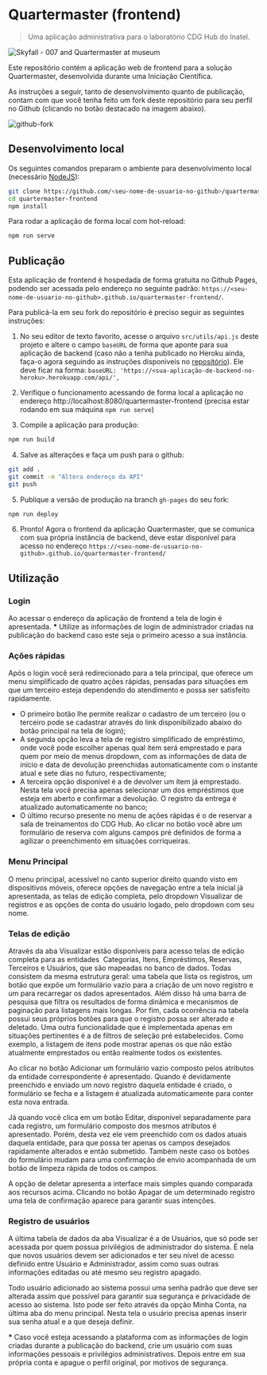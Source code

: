 # Quartermaster (frontend)
> Uma aplicação administrativa para o laboratório CDG Hub do Inatel.

![Skyfall - 007 and Quartermaster at museum](https://user-images.githubusercontent.com/9170476/57023571-cc061680-6c08-11e9-8a56-c64f2b9bd9a5.PNG)

Este repositório contém a aplicação web de frontend para a solução Quartermaster,
desenvolvida durante uma Iniciação Científica.

As instruções a seguir, tanto de desenvolvimento quanto de publicação, contam com que você tenha feito um fork deste repositório para seu perfil no Github (clicando no botão destacado na imagem abaixo).

![github-fork](https://user-images.githubusercontent.com/9170476/54882968-8bafbd80-4e3e-11e9-8a12-4c5097dffa92.PNG)

## Desenvolvimento local

Os seguintes comandos preparam o ambiente para desenvolvimento local (necessário [NodeJS](https://nodejs.org/en/)):
```sh
git clone https://github.com/<seu-nome-de-usuario-no-github>/quartermaster-frontend.git
cd quartermaster-frontend
npm install
```

Para rodar a aplicação de forma local com hot-reload:
```sh
npm run serve
```

## Publicação

Esta aplicação de frontend é hospedada de forma gratuita no Github Pages, podendo ser acessada pelo endereço no seguinte padrão: `https://<seu-nome-de-usuario-no-github>.github.io/quartermaster-frontend/`.

Para publicá-la em seu fork do repositório é preciso seguir as seguintes instruções:

1. No seu editor de texto favorito, acesse o arquivo `src/utils/api.js` deste projeto e altere o campo `baseURL` de forma que aponte para sua aplicação de backend (caso não a tenha publicado no Heroku ainda, faça-o agora seguindo as instruções disponíveis no [repositório](https://github.com/umluizlima/quartermaster-backend)). Ele deve ficar na forma: `baseURL: 'https://<sua-aplicação-de-backend-no-heroku>.herokuapp.com/api/',`

2. Verifique o funcionamento acessando de forma local a aplicação no endereço http://localhost:8080/quartermaster-frontend (precisa estar rodando em sua máquina `npm run serve`)

3. Compile a aplicação para produção:

  ```sh
npm run build
```

4. Salve as alterações e faça um push para o github:

  ```sh
git add .
git commit -m "Altera endereço da API"
git push
```

5. Publique a versão de produção na branch `gh-pages` do seu fork:

  ```sh
npm run deploy
```

6. Pronto! Agora o frontend da aplicação Quartermaster, que se comunica com sua própria instância de backend, deve estar disponível para acesso no endereço `https://<seu-nome-de-usuario-no-github>.github.io/quartermaster-frontend/`

## Utilização

### Login

Ao acessar o endereço da aplicação de frontend a tela de login é apresentada. **\*** Utilize as informações de login de administrador criadas na publicação do backend caso este seja o primeiro acesso a sua instância.

### Ações rápidas

Após o login você será redirecionado para a tela principal, que oferece um menu simplificado de quatro ações rápidas, pensadas para situações em que um terceiro esteja dependendo do atendimento e possa ser satisfeito rapidamente.

- O primeiro botão lhe permite realizar o cadastro de um terceiro (ou o terceiro pode se cadastrar através do link disponibilizado abaixo do botão principal na tela de login);
- A segunda opção leva a tela de registro simplificado de empréstimo, onde você pode escolher apenas qual item será emprestado e para quem por meio de menus dropdown, com as informações de data de início e data de devolução preenchidas automaticamente com o instante atual e sete dias no futuro, respectivamente;
- A terceira opção disponível é a de devolver um item já emprestado. Nesta tela você precisa apenas selecionar um dos empréstimos que esteja em aberto e confirmar a devolução. O registro da entrega é atualizado automaticamente no banco;
- O último recurso presente no menu de ações rápidas é o de reservar a sala de treinamentos do CDG Hub. Ao clicar no botão você abre um formulário de reserva com alguns campos pré definidos de forma a agilizar o preenchimento em situações corriqueiras.

### Menu Principal

O menu principal, acessível no canto superior direito quando visto em dispositivos móveis, oferece opções de navegação entre a tela inicial já apresentada, as telas de edição completa, pelo dropdown Visualizar de registros e as opções de conta do usuário logado, pelo dropdown com seu nome.

### Telas de edição

Através da aba Visualizar estão disponíveis para acesso telas de edição completa para as entidades  Categorias, Itens, Empréstimos, Reservas, Terceiros e Usuários, que são mapeadas no banco de dados. Todas consistem da mesma estrutura geral: uma tabela que lista os registros, um botão que expõe um formulário vazio para a criação de um novo registro e um para recarregar os dados apresentados. Além disso há uma barra de pesquisa que filtra os resultados de forma dinâmica e mecanismos de paginação para listagens mais longas. Por fim, cada ocorrência na tabela possui seus próprios botões para que o registro possa ser alterado e deletado.
Uma outra funcionalidade que é implementada apenas em situações pertinentes é a de filtros de seleção pré estabelecidos. Como exemplo, a listagem de itens pode mostrar apenas os que não estão atualmente emprestados ou então realmente todos os existentes.

Ao clicar no botão Adicionar um formulário vazio composto pelos atributos da entidade correspondente é apresentado. Quando é devidamente preenchido e enviado um novo registro daquela entidade é criado, o formulário se fecha e a listagem é atualizada automaticamente para conter esta nova entrada.

Já quando você clica em um botão Editar, disponível separadamente para cada registro, um formulário composto dos mesmos atributos é apresentado. Porém, desta vez ele vem preenchido com os dados atuais daquela entidade, para que possa ter apenas os campos desejados rapidamente alterados e então submetido. Também neste caso os botões do formulário mudam para uma confirmação de envio acompanhada de um botão de limpeza rápida de todos os campos.

A opção de deletar apresenta a interface mais simples quando comparada aos recursos acima. Clicando no botão Apagar de um determinado registro uma tela de confirmação aparece para garantir suas intenções.

### Registro de usuários

A última tabela de dados da aba Visualizar é a de Usuários, que só pode ser acessada por quem possua privilégios de administrador do sistema. É nela que novos usuários devem ser adicionados e ter seu nível de acesso definido entre Usuário e Administrador, assim como suas outras informações editadas ou até mesmo seu registro apagado.

Todo usuário adicionado ao sistema possui uma senha padrão que deve ser alterada assim que possível para garantir sua segurança e privacidade de acesso ao sistema. Isto pode ser feito através da opção Minha Conta, na última aba do menu principal. Nesta tela o usuário precisa apenas inserir sua senha atual e a que deseja definir.

**\*** Caso você esteja acessando a plataforma com as informações de login criadas durante a publicação do backend, crie um usuário com suas informações pessoais e privilégios administrativos. Depois entre em sua própria conta e apague o perfil original, por motivos de segurança.
